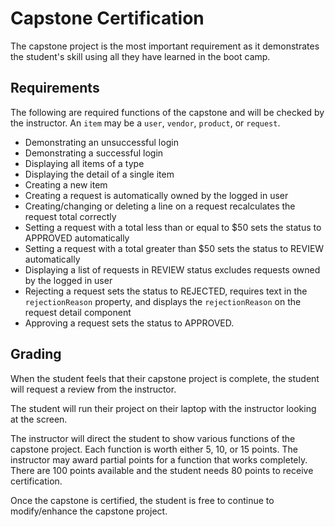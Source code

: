 # Capstone Certification

The capstone project is the most important requirement as it demonstrates the student's skill using all they have learned in the boot camp.

## Requirements

The following are required functions of the capstone and will be checked by the instructor. An `item` may be a `user`, `vendor`, `product`, or `request`.

- Demonstrating an unsuccessful login
- Demonstrating a successful login
- Displaying all items of a type
- Displaying the detail of a single item
- Creating a new item
- Creating a request is automatically owned by the logged in user
- Creating/changing or deleting a line on a request recalculates the request total correctly
- Setting a request with a total less than or equal to $50 sets the status to APPROVED automatically
- Setting a request with a total greater than $50 sets the status to REVIEW automatically
- Displaying a list of requests in REVIEW status excludes requests owned by the logged in user
- Rejecting a request sets the status to REJECTED, requires text in the `rejectionReason` property, and displays the `rejectionReason` on the request detail component
- Approving a request sets the status to APPROVED.

## Grading

When the student feels that their capstone project is complete, the student will request a review from the instructor. 

The student will run their project on their laptop with the instructor looking at the screen. 

The instructor will direct the student to show various functions of the capstone project. Each function is worth either 5, 10, or 15 points. The instructor may award partial points for a function that works completely. There are 100 points available and the student needs 80 points to receive certification.

Once the capstone is certified, the student is free to continue to modify/enhance the capstone project.
